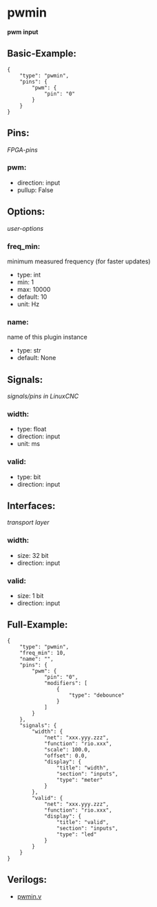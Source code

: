 # pwmin
**pwm input**

## Basic-Example:
```
{
    "type": "pwmin",
    "pins": {
        "pwm": {
            "pin": "0"
        }
    }
}
```

## Pins:
*FPGA-pins*
### pwm:

 * direction: input
 * pullup: False


## Options:
*user-options*
### freq_min:
minimum measured frequency (for faster updates)

 * type: int
 * min: 1
 * max: 10000
 * default: 10
 * unit: Hz

### name:
name of this plugin instance

 * type: str
 * default: None


## Signals:
*signals/pins in LinuxCNC*
### width:

 * type: float
 * direction: input
 * unit: ms

### valid:

 * type: bit
 * direction: input


## Interfaces:
*transport layer*
### width:

 * size: 32 bit
 * direction: input

### valid:

 * size: 1 bit
 * direction: input


## Full-Example:
```
{
    "type": "pwmin",
    "freq_min": 10,
    "name": "",
    "pins": {
        "pwm": {
            "pin": "0",
            "modifiers": [
                {
                    "type": "debounce"
                }
            ]
        }
    },
    "signals": {
        "width": {
            "net": "xxx.yyy.zzz",
            "function": "rio.xxx",
            "scale": 100.0,
            "offset": 0.0,
            "display": {
                "title": "width",
                "section": "inputs",
                "type": "meter"
            }
        },
        "valid": {
            "net": "xxx.yyy.zzz",
            "function": "rio.xxx",
            "display": {
                "title": "valid",
                "section": "inputs",
                "type": "led"
            }
        }
    }
}
```

## Verilogs:
 * [pwmin.v](pwmin.v)
